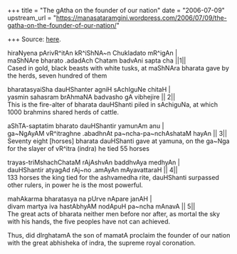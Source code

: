 +++
title = "The gAtha on the founder of our nation"
date = "2006-07-09"
upstream_url = "https://manasataramgini.wordpress.com/2006/07/09/the-gatha-on-the-founder-of-our-nation/"

+++
Source: [here](https://manasataramgini.wordpress.com/2006/07/09/the-gatha-on-the-founder-of-our-nation/).

hiraNyena pArivR^itAn kR^iShNA\~n Chukladato mR^igAn \|  
maShNAre bharato .adadAch Chatam badvAni sapta cha \|\|1\|\|   
Cased in gold, black beasts with white tusks, at maShNAra bharata gave by the herds, seven hundred of them

bharatasyaiSha dauHShanter agniH sAchIguNe chitaH \|   
yasmin sahasram brAhmaNA badvasho gA vibhejire \|\| 2\|\|   
This is the fire-alter of bharata dauHShanti piled in sAchiguNa, at which 1000 brahmins shared herds of cattle.

aShTA-saptatim bharato dauHShantir yamunAm anu \|   
ga\~NgAyAM vR^itraghne .abadhnAt pa\~ncha-pa\~nchAshataM hayAn \|\| 3\|\|   
Seventy eight \[horses\] bharata dauHShanti gave at yamuna, on the ga\~Nga for the slayer of vR^itra (indra) he tied 55 horses

trayas-triMshachChataM rAjAshvAn baddhvAya medhyAn \|   
dauHShantir atyagAd rAj\~no .amAyAn mAyavattaraH \|\| 4\|\|   
133 horses the king tied for the ashvamedha rite, dauHShanti surpassed other rulers, in power he is the most powerful.

mahAkarma bharatasya na pUrve nApare janAH \|   
divam martya iva hastAbhyAM nodApuH pa\~ncha mAnavA \|\| 5\|\|  
The great acts of bharata neither men before nor after, as mortal the sky with his hands, the five peoples have not can achieved.

Thus, did dIrghatamA the son of mamatA proclaim the founder of our nation with the great abhisheka of indra, the supreme royal coronation.

